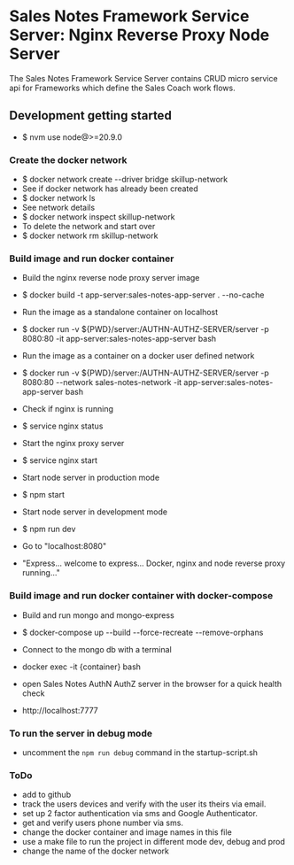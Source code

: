 # Sales Notes Framework Service Server: Nginx Reverse Proxy Node Server

The Sales Notes Framework Service Server contains CRUD micro service api for Frameworks which define the Sales Coach work flows.

## Development getting started

- $ nvm use node@>=20.9.0
  
### Create the docker network

- $ docker network create --driver bridge skillup-network
- See if docker network has already been created
- $ docker network ls
- See network details
- $ docker network inspect skillup-network
- To delete the network and start over
- $ docker network rm skillup-network

### Build image and run docker container

- Build the nginx reverse node proxy server image
- $ docker build -t app-server:sales-notes-app-server . --no-cache
  
- Run the image as a standalone container on localhost
- $ docker run -v ${PWD}/server:/AUTHN-AUTHZ-SERVER/server -p 8080:80 -it app-server:sales-notes-app-server bash
  
- Run the image as a container on a docker user defined network
- $ docker run -v ${PWD}/server:/AUTHN-AUTHZ-SERVER/server -p 8080:80 --network sales-notes-network -it app-server:sales-notes-app-server bash
  
- Check if nginx is running
- $ service nginx status
- Start the nginx proxy server
- $ service nginx start
- Start node server in production mode
- $ npm start
- Start node server in development mode
- $ npm run dev
- Go to "localhost:8080"
- "Express... welcome to express... Docker, nginx and node reverse proxy running..."

### Build image and run docker container with docker-compose

- Build and run mongo and mongo-express
- $ docker-compose up --build --force-recreate --remove-orphans

- Connect to the mongo db with a terminal
- docker exec -it {container} bash

- open Sales Notes AuthN AuthZ server in the browser for a quick health check
- http://localhost:7777

### To run the server in debug mode

- uncomment the `npm run debug` command in the startup-script.sh

### ToDo

- add to github
- track the users devices and verify with the user its theirs via email.
- set up 2 factor authentication via sms and Google Authenticator.
- get and verify users phone number via sms.
- change the docker container and image names in this file
- use a make file to run the project in different mode dev, debug and prod
- change the name of the docker network
